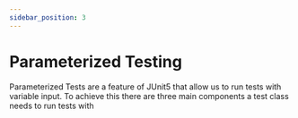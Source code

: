 ```yaml
---
sidebar_position: 3
---
```


# Parameterized Testing

Parameterized Tests are a feature of JUnit5 that allow us to run tests with variable input. To achieve this there are three main components a test class needs to run tests with 
